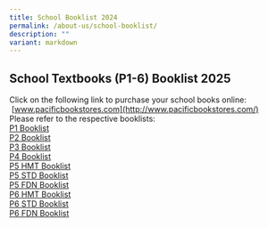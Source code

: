```yaml
---
title: School Booklist 2024
permalink: /about-us/school-booklist/
description: ""
variant: markdown
---
```

School Textbooks (P1-6) Booklist 2025
-------------------------------------

Click on the following link to purchase your school books online: &nbsp;[www.pacificbookstores.com](http://www.pacificbookstores.com/)  
Please refer to the respective booklists:<br>
[P1 Booklist](/files/booklist/2025/P1.pdf)<br>
[P2 Booklist](/files/P2.pdf)<br>
[P3 Booklist](/files/P3.pdf)<br>
[P4 Booklist](/files/P4.pdf)<br>
[P5 HMT Booklist](/files/P5__HMT_.pdf)<br>
[P5 STD Booklist](/files/P5__STD_.pdf)<br>
[P5 FDN Booklist](/files/P5__FDN_.pdf)<br>
[P6 HMT Booklist](/files/P6__HMT_.pdf)<br>
[P6 STD Booklist](/files/P6__STD_.pdf)<br>
[P6 FDN Booklist](/files/P6__FDN_.pdf)<br>